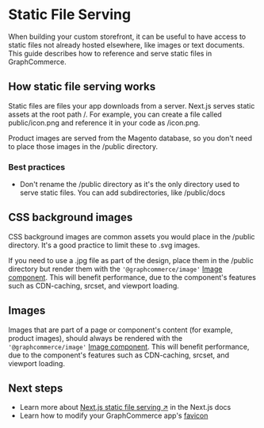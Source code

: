 # Static File Serving

When building your custom storefront, it can be useful to have access to static
files not already hosted elsewhere, like images or text documents. This guide
describes how to reference and serve static files in GraphCommerce.

## How static file serving works

Static files are files your app downloads from a server. Next.js serves static
assets at the root path /. For example, you can create a file called
public/icon.png and reference it in your code as /icon.png.

Product images are served from the Magento database, so you don't need to place
those images in the /public directory.

### Best practices

- Don't rename the /public directory as it's the only directory used to serve
  static files. You can add subdirectories, like /public/docs

## CSS background images

CSS background images are common assets you would place in the /public
directory. It's a good practice to limit these to .svg images.

If you need to use a .jpg file as part of the design, place them in the /public
directory but render them with the `'@graphcommerce/image'` [Image component]().
This will benefit performance, due to the component's features such as
CDN-caching, srcset, and viewport loading.

## Images

Images that are part of a page or component's content (for example, product
images), should always be rendered with the `'@graphcommerce/image'`
[Image component](). This will benefit performance, due to the component's
features such as CDN-caching, srcset, and viewport loading.

## Next steps

- Learn more about
  [Next.js static file serving ↗](https://nextjs.org/docs/basic-features/static-file-serving)
  in the Next.js docs
- Learn how to modify your GraphCommerce app's
  [favicon](../framework/favicon.md)
